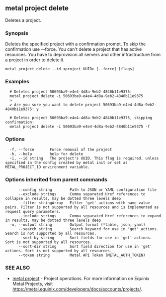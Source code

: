 ## metal project delete

Deletes a project.

### Synopsis

Deletes the specified project with a confirmation prompt. To skip the confirmation use --force. You can't delete a project that has active resources. You have to deprovision all servers and other infrastructure from a project in order to delete it.

```
metal project delete --id <project_UUID> [--force] [flags]
```

### Examples

```
  # Deletes project 50693ba9-e4e4-4d8a-9eb2-4840b11e9375:
  metal project delete -i 50693ba9-e4e4-4d8a-9eb2-4840b11e9375
  >
  ✔ Are you sure you want to delete project 50693ba9-e4e4-4d8a-9eb2-4840b11e9375: y
  
  # Deletes project 50693ba9-e4e4-4d8a-9eb2-4840b11e9375, skipping confirmation:
  metal project delete -i 50693ba9-e4e4-4d8a-9eb2-4840b11e9375 -f
```

### Options

```
  -f, --force       Force removal of the project
  -h, --help        help for delete
  -i, --id string   The project's UUID. This flag is required, unless specified in the config created by metal init or set as METAL_PROJECT_ID environment variable.
```

### Options inherited from parent commands

```
      --config string        Path to JSON or YAML configuration file
      --exclude strings      Comma separated Href references to collapse in results, may be dotted three levels deep
      --filter stringArray   Filter 'get' actions with name value pairs. Filter is not supported by all resources and is implemented as request query parameters.
      --include strings      Comma separated Href references to expand in results, may be dotted three levels deep
  -o, --output string        Output format (*table, json, yaml)
      --search string        Search keyword for use in 'get' actions. Search is not supported by all resources.
      --sort-by string       Sort fields for use in 'get' actions. Sort is not supported by all resources.
      --sort-dir string      Sort field direction for use in 'get' actions. Sort is not supported by all resources.
      --token string         Metal API Token (METAL_AUTH_TOKEN)
```

### SEE ALSO

* [metal project](metal_project.md)	 - Project operations. For more information on Equinix Metal Projects, visit https://metal.equinix.com/developers/docs/accounts/projects/.

